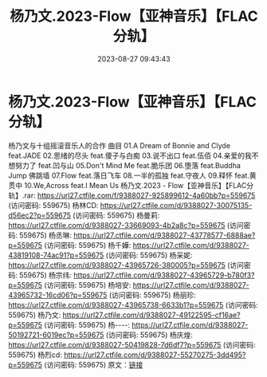 ﻿---
title: 杨乃文.2023-Flow【亚神音乐】【FLAC分轨】
date: 2023-08-27 09:43:43
categories: APE、FLAC、MP3
tags: 华语中文
---
# 杨乃文.2023-Flow【亚神音乐】【FLAC分轨】

杨乃文与十组摇滚音乐人的合作
曲目
01.A Dream of Bonnie and Clyde feat.JADE
02.思绪的尽头 feat.傻子与白痴
03.说不出口 feat.伍佰
04.亲爱的我不想努力了 feat.凹与山
05.Don't Mind Me feat.脆乐团
06.堕落 feat.Buddha Jump 佛跳墙
07.Flow feat.落日飞车
08.一半的孤独 feat.守夜人
09.释怀 feat.黄贯中
10.We,Across feat.I Mean Us
杨乃文.2023 - Flow【亚神音乐】【FLAC分轨】.rar: https://url27.ctfile.com/f/9388027-925899612-4a60bb?p=559675
(访问密码: 559675)
杨林CD: https://url27.ctfile.com/d/9388027-30075135-d56ec2?p=559675
(访问密码: 559675)
杨曼莉: https://url27.ctfile.com/d/9388027-33669093-4b2a8c?p=559675
(访问密码: 559675)
杨丞琳: https://url27.ctfile.com/d/9388027-43778577-6888ae?p=559675
(访问密码: 559675)
杨千嬅: https://url27.ctfile.com/d/9388027-43819108-74ac91?p=559675
(访问密码: 559675)
杨采妮: https://url27.ctfile.com/d/9388027-43965726-380005?p=559675
(访问密码: 559675)
杨宗纬: https://url27.ctfile.com/d/9388027-43965729-b780f3?p=559675
(访问密码: 559675)
杨培安: https://url27.ctfile.com/d/9388027-43965732-16cd06?p=559675
(访问密码: 559675)
杨丽珍: https://url27.ctfile.com/d/9388027-43965738-6633b1?p=559675
(访问密码: 559675)
杨乃文: https://url27.ctfile.com/d/9388027-49122595-cf16ae?p=559675
(访问密码: 559675)
杨----: https://url27.ctfile.com/d/9388027-50192721-6019ec?p=559675
(访问密码: 559675)
杨庆煌: https://url27.ctfile.com/d/9388027-50419828-7d6df7?p=559675
(访问密码: 559675)
杨烈cd: https://url27.ctfile.com/d/9388027-55270275-3dd495?p=559675
(访问密码: 559675)
原文：[链接](https://blog.sina.com.cn/s/blog_1647c7e760103139l.html)